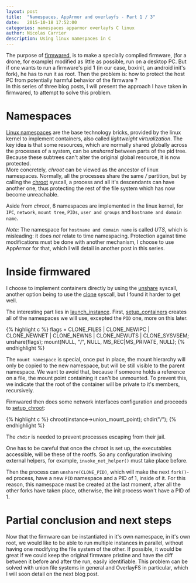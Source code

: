 ```yaml
---
layout: post
title:  "Namespaces, AppArmor and overlayfs - Part 1 / 3"
date:   2015-10-18 17:52:00
categories: namespaces apparmor overlayfs C linux
author: Nicolas Carrier
description: Using linux namespaces in C
---
```

The purpose of [firmwared], is to make a specially compiled firmware, (for a
 drone, for example) modified as little as possible, run on a desktop PC.
But if one wants to run a firmware's pid 1 (in our case, boxinit, an android
init's fork), he has to run it as root.
Then the problem is: how to protect the host PC from potentially harmful
behavior of the firmware ?  
In this series of three blog posts, I will present the approach I have taken in
firmwared, to attempt to solve this problem.

# Namespaces

[Linux namespaces][namespaces] are the base technology bricks, provided by the
linux kernel to implement containers, also called *lightweight virtualization*.
The key idea is that some resources, which are normally shared globally across
the processes of a system, can be *unshared* between parts of the pid tree.
Because these subtrees can't alter the original global resource, it is now
protected.  
More concretely, *chroot* can be viewed as the ancestor of linux namespaces.
Normally, all the processes share the same */* partition, but by calling the
[chroot] syscall, a process and all it's descendants can have another one, thus
protecting the rest of the file system which has now become unreachable.

Aside from *chroot*, 6 namespaces are implemented in the linux kernel, for
`IPC`, `network`, `mount tree`, `PIDs`, `user and groups` and `hostname and
domain name`.  

*Note:* The namespace for `hostname and domain name` is called *UTS*, which is
misleading: it does _not_ relate to time namespacing.
Protection against time modifications must be done with another mechanism, I
choose to use AppArmor for that, which I will detail in another post in this
series.

# Inside firmwared

I choose to implement containers directly by using the [unshare] syscall,
another option being to use the [clone] syscall, but I found it harder to get
well.

The interesting part lies in [launch_instance]. First, [setup_containers]
creates all of the namespaces we will use, excepted the `PID` one, more on this
later.

{% highlight c %}
flags = CLONE_FILES | CLONE_NEWIPC | CLONE_NEWNET |
		CLONE_NEWNS | CLONE_NEWUTS | CLONE_SYSVSEM;
unshare(flags);
mount(NULL, "/", NULL, MS_REC|MS_PRIVATE, NULL);
{% endhighlight %}

The `mount namespace` is special, once put in place, the mount hierarchy will
only be copied to the new namespace, but will be still visible to the parent
namespace.
We want to avoid that, because if someone holds a reference on a file, the mount
point containing it can't be unmounted.
To prevent this, we indicate that the root of the container will be private to
it's members, recursively.

Firmwared then does some network interfaces configuration and proceeds to
[setup_chroot]:

{% highlight c %}
chroot(instance->union_mount_point);
chdir("/");
{% endhighlight %}

The `chdir` is needed to prevent processes escaping from their jail.

One has to be careful that once the chroot is set up, the executables
accessible, will be these of the rootfs.
So any configuration involving external helpers, for example,
`invoke_net_helper()` must take place before.

Then the process can `unshare(CLONE_PID)`, which will make the next `fork()`-ed
process, have a new `PID` namespace and a PID of 1, inside of it.
For this reason, this namespace must be created at the last moment, after all
the other forks have taken place, otherwise, the init process won't have a PID
of 1.


# Partial conclusion and next steps

Now that the firmware can be instantiated in it's own namespace, in it's own
root, we would like to be able to run multiple instances in parallel, without
having one modifying the file system of the other.
If possible, it would be great if we could keep the original firmware pristine
and have the diff between it before and after the run, easily identifiable.
This problem can be solved with union file systems in general and OverlayFS in
particular, which I will soon detail on the next blog post.

[chroot]: http://linux.die.net/man/2/chroot
[clone]: http://linux.die.net/man/2/clone
[firmwared]: https://github.com/ncarrier/firmwared-manifest
[launch_instance]: https://github.com/Parrot-Developers/firmwared/blob/1be7f6f45f987fe43dd058021d67e6c7f21a5d39/src/folders/instances.c#L494
[namespaces]: http://man7.org/linux/man-pages/man7/namespaces.7.html
[setup_containers]: https://github.com/Parrot-Developers/firmwared/blob/1be7f6f45f987fe43dd058021d67e6c7f21a5d39/src/folders/instances.c#L367
[setup_chroot]: https://github.com/Parrot-Developers/firmwared/blob/1be7f6f45f987fe43dd058021d67e6c7f21a5d39/src/folders/instances.c#L402
[unshare]: http://man7.org/linux/man-pages/man2/unshare.2.html
